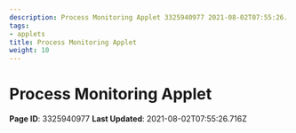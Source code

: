 ```yaml
---
description: Process Monitoring Applet 3325940977 2021-08-02T07:55:26.
tags:
- applets
title: Process Monitoring Applet
weight: 10
---
```


# Process Monitoring Applet
**Page ID**: 3325940977
**Last Updated**: 2021-08-02T07:55:26.716Z